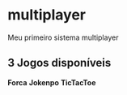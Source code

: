 # multiplayer
Meu primeiro sistema multiplayer

## 3 Jogos disponíveis

**Forca**
**Jokenpo**
**TicTacToe**
